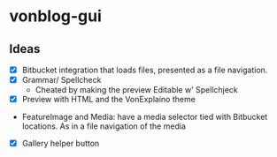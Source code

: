 # vonblog-gui

## Ideas

* [x] Bitbucket integration that loads files, presented as a file navigation.
* [x] Grammar/ Spellcheck
    * Cheated by making the preview Editable w' Spellchjeck
* [x] Preview with HTML and the VonExplaino theme
* FeatureImage and Media: have a media selector tied with Bitbucket locations. As in a file navigation of the media
* [x] Gallery helper button